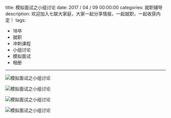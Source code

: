 title: 模拟面试之小组讨论
date: 2017 / 04 / 09 00:00:00
categories: 就职辅导
description: 欢迎加入七联大家庭，大家一起分享情报，一起就职，一起收获内定！
tags:
- 18卒
- 就职
- 冲刺课程
- 小组讨论
- 模拟面试
- 相册

---

![模拟面试之小组讨论](http://wx4.sinaimg.cn/mw690/a9a40e85gy1fgdao1i3ltj23402c07wj.jpg)

![模拟面试之小组讨论](http://wx3.sinaimg.cn/mw690/a9a40e85gy1fgdanystnwj23402c0u0z.jpg)

![模拟面试之小组讨论](http://wx1.sinaimg.cn/mw690/a9a40e85gy1fgdanx68xzj23402c0hdv.jpg)

![模拟面试之小组讨论](http://wx3.sinaimg.cn/mw690/a9a40e85gy1fgdanvzhs2j23402c0u0z.jpg)
